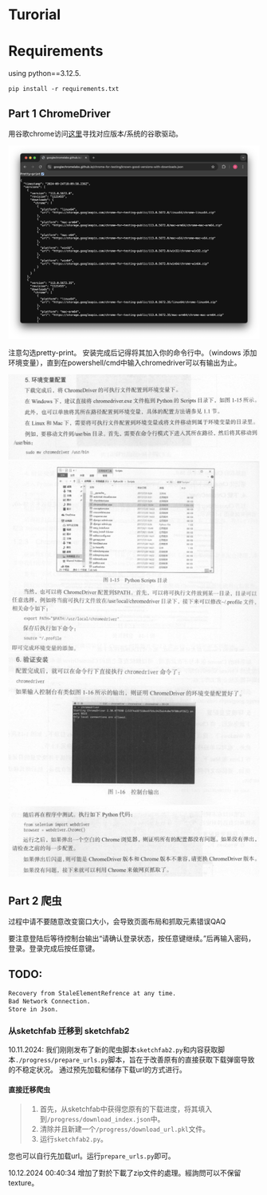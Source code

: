 Turorial
===

# Requirements
using python==3.12.5.

```bash=
pip install -r requirements.txt
```

## Part 1 ChromeDriver
用谷歌chrome访问[这里](https://googlechromelabs.github.io/chrome-for-testing/known-good-versions-with-downloads.json)寻找对应版本/系统的谷歌驱动。

![alt text](<./1.png>)

注意勾选pretty-print。
安装完成后记得将其加入你的命令行中。（windows 添加环境变量），直到在powershell/cmd中输入chromedriver可以有输出为止。

![alt text](<./2.png>)
![alt text](<./3.png>)
![alt text](<./4.png>)
![alt text](<./5.png>)

## Part 2 爬虫

过程中请不要随意改变窗口大小，会导致页面布局和抓取元素错误QAQ

要注意登陆后等待控制台输出“请确认登录状态，按任意键继续。”后再输入密码，登录。登录完成后按任意键。

## TODO:
    Recovery from StaleElementRefrence at any time.
    Bad Network Connection.
    Store in Json.
    
### 从sketchfab 迁移到 sketchfab2

10.11.2024: 我们刚刚发布了新的爬虫脚本`sketchfab2.py`和内容获取脚本`./progress/prepare_urls.py`脚本，旨在于改善原有的直接获取下载弹窗导致的不稳定状况。
通过预先加载和储存下载url的方式进行。

#### 直接迁移爬虫

> 1. 首先，从sketchfab中获得您原有的下载进度，将其填入到`/progress/download_index.json`中。
> 2. 清除并且新建一个`/progress/download_url.pkl`文件。
> 3. 运行`sketchfab2.py`。

您也可以自行先加载url。运行`prepare_urls.py`即可。

10.12.2024 00:40:34
增加了對於下載了zip文件的處理。經詢問可以不保留texture。